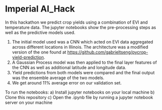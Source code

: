 # Imperial AI_Hack 
In this hackathon we predict crop yields using a combination of EVI and temperature data. The jupyter notebooks show the pre-processing steps as well as the predictive models used.
1) The initial model used was a CNN which acted on EVI data aggregated across different locations in Illinois. The architecture was a modified version of the one found at https://github.com/gabrieltseng/pycrop-yield-prediction. 
2) A Gaussian Process model was then applied to the final layer features of the CNN as well as additional latitude and longitude data. 
3) Yield predictions from both models were compared and the final output was the ensemble average of the two models. 
4) We get around 11% average error on our validation set.


To run the notebooks:
a) Install jupyter notebooks on your local machine
b) Clone this repository
c) Open the .ipynb file by running a jupyter notebook server on your machine 
